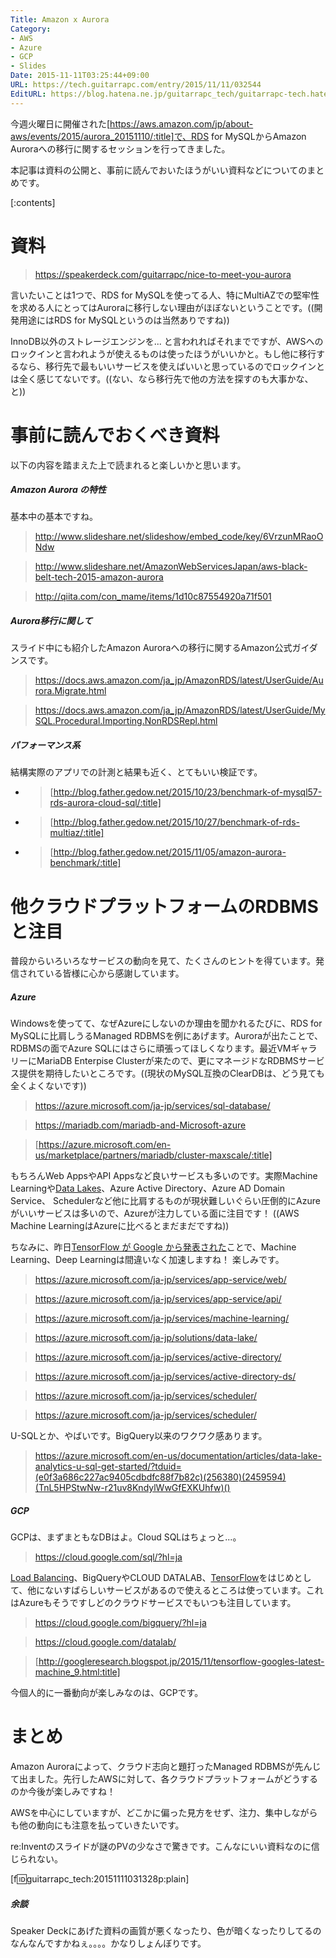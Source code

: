 ```yaml
---
Title: Amazon x Aurora
Category:
- AWS
- Azure
- GCP
- Slides
Date: 2015-11-11T03:25:44+09:00
URL: https://tech.guitarrapc.com/entry/2015/11/11/032544
EditURL: https://blog.hatena.ne.jp/guitarrapc_tech/guitarrapc-tech.hatenablog.com/atom/entry/6653458415127689755
---
```


今週火曜日に開催された[https://aws.amazon.com/jp/about-aws/events/2015/aurora_20151110/:title]で、RDS for MySQLからAmazon Auroraへの移行に関するセッションを行ってきました。

本記事は資料の公開と、事前に読んでおいたほうがいい資料などについてのまとめです。

[:contents]

# 資料

> https://speakerdeck.com/guitarrapc/nice-to-meet-you-aurora

言いたいことは1つで、RDS for MySQLを使ってる人、特にMultiAZでの堅牢性を求める人にとってはAuroraに移行しない理由がほぼないということです。((開発用途にはRDS for MySQLというのは当然ありですね))

InnoDB以外のストレージエンジンを... と言われればそれまでですが、AWSへのロックインと言われようが使えるものは使ったほうがいいかと。もし他に移行するなら、移行先で最もいいサービスを使えばいいと思っているのでロックインとは全く感じてないです。((ない、なら移行先で他の方法を探すのも大事かな、と))

# 事前に読んでおくべき資料

以下の内容を踏まえた上で読まれると楽しいかと思います。

##### Amazon Aurora の特性

基本中の基本ですね。



> http://www.slideshare.net/slideshow/embed_code/key/6VrzunMRaoONdw

> http://www.slideshare.net/AmazonWebServicesJapan/aws-black-belt-tech-2015-amazon-aurora





> http://qiita.com/con_mame/items/1d10c87554920a71f501

##### Aurora移行に関して

スライド中にも紹介したAmazon Auroraへの移行に関するAmazon公式ガイダンスです。

> https://docs.aws.amazon.com/ja_jp/AmazonRDS/latest/UserGuide/Aurora.Migrate.html

> https://docs.aws.amazon.com/ja_jp/AmazonRDS/latest/UserGuide/MySQL.Procedural.Importing.NonRDSRepl.html

##### パフォーマンス系

結構実際のアプリでの計測と結果も近く、とてもいい検証です。

- > [http://blog.father.gedow.net/2015/10/23/benchmark-of-mysql57-rds-aurora-cloud-sql/:title]
- > [http://blog.father.gedow.net/2015/10/27/benchmark-of-rds-multiaz/:title]
- > [http://blog.father.gedow.net/2015/11/05/amazon-aurora-benchmark/:title]


# 他クラウドプラットフォームのRDBMSと注目

普段からいろいろなサービスの動向を見て、たくさんのヒントを得ています。発信されている皆様に心から感謝しています。

##### Azure

Windowsを使ってて、なぜAzureにしないのか理由を聞かれるたびに、RDS for MySQLに比肩しうるManaged RDBMSを例にあげます。Auroraが出たことで、RDBMSの面でAzure SQLにはさらに頑張ってほしくなります。最近VMギャラリーにMariaDB Enterpise Clusterが来たので、更にマネージドなRDBMSサービス提供を期待したいところです。((現状のMySQL互換のClearDBは、どう見ても全くよくないです))

> https://azure.microsoft.com/ja-jp/services/sql-database/

> https://mariadb.com/mariadb-and-Microsoft-azure

> [https://azure.microsoft.com/en-us/marketplace/partners/mariadb/cluster-maxscale/:title]


もちろんWeb AppsやAPI Appsなど良いサービスも多いのです。実際Machine Learningや[Data Lakes](https://buchizo.wordpress.com/2015/10/29/azure-data-lake%E3%81%8Cpublic-preview/)、Azure Active Directory、Azure AD Domain Service、 Schedulerなど他に比肩するものが現状難しいぐらい圧倒的にAzureがいいサービスは多いので、Azureが注力している面に注目です！ ((AWS Machine LearningはAzureに比べるとまだまだですね))

ちなみに、昨日[TensorFlow が Google から発表された](http://googledevjp.blogspot.jp/2015/11/tensorflow-google.html)ことで、Machine Learning、Deep Learningは間違いなく加速しますね！ 楽しみです。

> https://azure.microsoft.com/ja-jp/services/app-service/web/

> https://azure.microsoft.com/ja-jp/services/app-service/api/

> https://azure.microsoft.com/ja-jp/services/machine-learning/

> https://azure.microsoft.com/ja-jp/solutions/data-lake/

> https://azure.microsoft.com/ja-jp/services/active-directory/

> https://azure.microsoft.com/ja-jp/services/active-directory-ds/

> https://azure.microsoft.com/ja-jp/services/scheduler/

> https://azure.microsoft.com/ja-jp/services/scheduler/

U-SQLとか、やばいです。BigQuery以来のワクワク感あります。

> https://azure.microsoft.com/en-us/documentation/articles/data-lake-analytics-u-sql-get-started/?tduid=(e0f3a686c227ac9405cdbdfc88f7b82c)(256380)(2459594)(TnL5HPStwNw-r21uv8KndylWwGfEXKUhfw)()

##### GCP

GCPは、まずまともなDBはよ。Cloud SQLはちょっと...。

> https://cloud.google.com/sql/?hl=ja

[Load Balancing](https://cloud.google.com/compute/docs/load-balancing/http/)、BigQueryやCLOUD DATALAB、[TensorFlow](http://www.tensorflow.org/)をはじめとして、他にないすばらしいサービスがあるので使えるところは使っています。これはAzureもそうですしどのクラウドサービスでもいつも注目しています。

> https://cloud.google.com/bigquery/?hl=ja

> https://cloud.google.com/datalab/

> [http://googleresearch.blogspot.jp/2015/11/tensorflow-googles-latest-machine_9.html:title]


今個人的に一番動向が楽しみなのは、GCPです。

# まとめ

Amazon Auroraによって、クラウド志向と題打ったManaged RDBMSが先んじて出ました。先行したAWSに対して、各クラウドプラットフォームがどうするのか今後が楽しみですね！

AWSを中心にしていますが、どこかに偏った見方をせず、注力、集中しながらも他の動向にも注意を払っていきたいです。

re:Inventのスライドが謎のPVの少なさで驚きです。こんなにいい資料なのに信じられない。

[f:id:guitarrapc_tech:20151111031328p:plain]

##### 余談

Speaker Deckにあげた資料の画質が悪くなったり、色が暗くなったりしてるのなんなんですかねぇ。。。。かなりしょんぼりです。
